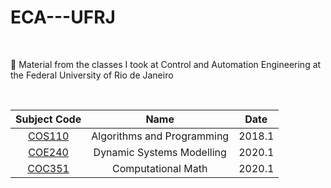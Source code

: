# ECA---UFRJ

<br>

📕 Material from the classes I took at Control and Automation Engineering at the Federal University of Rio de Janeiro

<br>

| Subject Code       | Name | Date |
| :---:       |    :----:  | :----:|
| [COS110](https://github.com/EricaFer/COS110)  | Algorithms and Programming   |   2018.1 | 
| [COE240](https://github.com/EricaFer/COE240) |  Dynamic Systems Modelling  | 2020.1|      
|  [COC351](https://github.com/EricaFer/COC351) | Computational Math | 2020.1 | 
  
